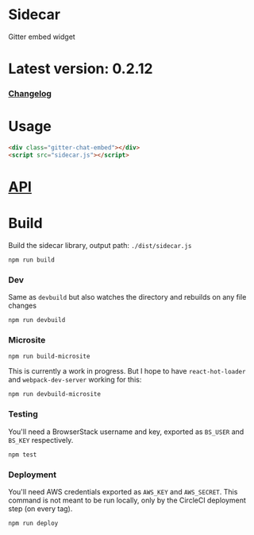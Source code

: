 # Sidecar

Gitter embed widget

# Latest version: 0.2.12

### [Changelog](https://github.com/gitterHQ/sidecar/blob/master/CHANGELOG.md)


# Usage

```html
<div class="gitter-chat-embed"></div>
<script src="sidecar.js"></script>
```

# [API](https://github.com/gitterHQ/sidecar/blob/master/API.md)



# Build

Build the sidecar library, output path: `./dist/sidecar.js`

`npm run build`

### Dev

Same as `devbuild` but also watches the directory and rebuilds on any file changes

`npm run devbuild`

### Microsite

`npm run build-microsite`

This is currently a work in progress. But I hope to have `react-hot-loader` and `webpack-dev-server` working for this:

`npm run devbuild-microsite`

### Testing

You'll need a BrowserStack username and key, exported as `BS_USER` and `BS_KEY` respectively.

`npm test`

### Deployment

You'll need AWS credentials exported as `AWS_KEY` and `AWS_SECRET`. This command is not meant to be run locally, only by the CircleCI deployment step (on every tag).

`npm run deploy`
